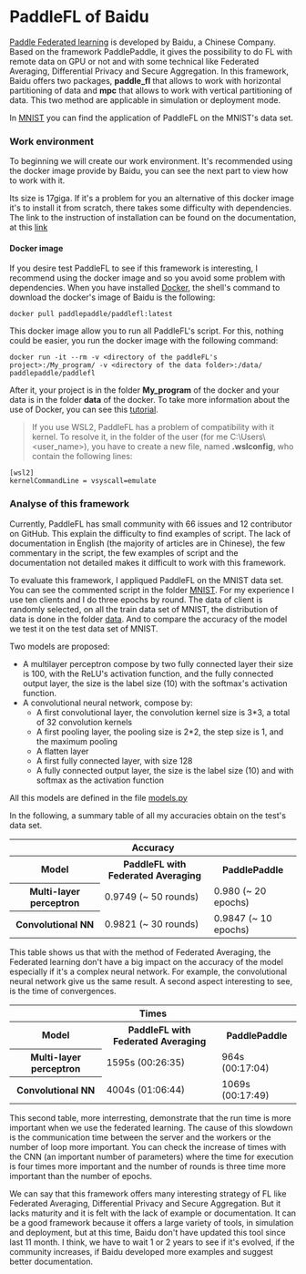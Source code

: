 # PaddleFL of Baidu

[Paddle Federated learning](https://github.com/PaddlePaddle/PaddleFL) is developed by Baidu, a Chinese Company. Based on the framework PaddlePaddle, it gives the possibility to do FL with remote data on GPU or not and with some technical like Federated Averaging, Differential Privacy and Secure Aggregation. In this framework, Baidu offers two packages, **paddle_fl** that allows to work with horizontal partitioning of data and **mpc** that allows to work with vertical partitioning of data. This two method are applicable in simulation or deployment mode.

In [MNIST](/PaddleFL/MNIST/) you can find the application of PaddleFL on the MNIST's data set.

### Work environment

To beginning we will create our work environment. It's recommended using the docker image provide by Baidu, you can see the next part to view how to work with it.

Its size is 17giga. If it's a problem for you an alternative of this docker image it's to install it from scratch, there takes some difficulty with dependencies. The link to the instruction of installation can be found on the documentation, at this [link](https://paddlefl.readthedocs.io/en/latest/compile_and_intall.html#compile-from-source-code)

#### Docker image

If you desire test PaddleFL to see if this framework is interesting, I recommend using the docker image and so you avoid some problem with dependencies. When you have installed [Docker](https://www.docker.com/), the shell's command to download the docker's image of Baidu is the following:

    docker pull paddlepaddle/paddlefl:latest

This docker image allow you to run all PaddleFL's script. For this, nothing could be easier, you run the docker image with the following command:

    docker run -it --rm -v <directory of the paddleFL's project>:/My_program/ -v <directory of the data folder>:/data/ paddlepaddle/paddlefl

After it, your project is in the folder **My_program** of the docker and your data is in the folder **data** of the docker. To take more information about the use of Docker, you can see this [tutorial](https://docs.docker.com/get-started/).

> If you use WSL2, PaddleFL has a problem of compatibility with it kernel. To resolve it, in the folder of the user (for me C:\Users\ <user_name>), you have to create a new file, named **.wslconfig**, who contain the following lines:

    [wsl2]
    kernelCommandLine = vsyscall=emulate

### Analyse of this framework


Currently, PaddleFL has small community with 66 issues and 12 contributor on GitHub. This explain the difficulty to find examples of script. The lack of documentation in English (the majority of articles are in Chinese), the few commentary in the script, the few examples of script and the documentation not detailed makes it difficult to work with this framework.

To evaluate this framework, I appliqued PaddleFL on the MNIST data set. You can see the commented script in the folder [MNIST](/PaddleFL/MNIST/). For my experience I use ten clients and I do three epochs by round. The data of client is randomly selected, on all the train data set of MNIST, the distribution of data is done in the folder [data](/data). And to compare the accuracy of the model we test it on the test data set of MNIST.

Two models are proposed:
* A multilayer perceptron compose by two fully connected layer their size is 100, with the ReLU's activation function, and the fully connected output layer, the size is the label size (10) with the softmax's activation function.
* A convolutional neural network, compose by:
    * A first convolutional layer, the convolution kernel size is 3*3, a total of 32 convolution kernels
    * A first pooling layer, the pooling size is 2*2, the step size is 1, and the maximum pooling
    * A flatten layer
    * A first fully connected layer, with size 128
    * A fully connected output layer, the size is the label size (10) and with softmax as the activation function

All this models are defined in the file [models.py](/PaddleFL/MNIST/models.py)

In the following, a summary table of all my accuracies obtain on the test's data set.

<table>
    <thead>
        <tr>
            <th colspan=3>Accuracy</th>
        </tr>
    </thead>
    <tbody>
        <tr>
            <th>Model</th>
            <th>PaddleFL with Federated Averaging</th>
            <th>PaddlePaddle</th>
        </tr>
        <tr>
            <th>Multi-layer perceptron</th>
            <td>0.9749 (~ 50 rounds)</td>
            <td>0.980 (~ 20 epochs)</td>
        </tr>
        <tr>
            <th> Convolutional NN </th>
            <td>0.9821 (~ 30 rounds)</td>
            <td>0.9847 (~ 10 epochs)</td>
        </tr>
    </tbody>
</table>

This table shows us that with the method of Federated Averaging, the Federated learning don't have a big impact on the accuracy of the model especially if it's a complex neural network. For example, the convolutional neural network give us the same result. A second aspect interesting to see, is the time of convergences.

<table>
    <thead>
        <tr>
            <th colspan=3>Times</th>
        </tr>
    </thead>
    <tbody>
        <tr>
            <th>Model</th>
            <th>PaddleFL with Federated Averaging</th>
            <th>PaddlePaddle</th>
        </tr>
        <tr>
            <th>Multi-layer perceptron</th>
            <td>1595s (00:26:35)</td>
            <td>964s (00:17:04)</td>
        </tr>
        <tr>
            <th> Convolutional NN </th>
            <td>4004s (01:06:44) </td>
            <td>1069s (00:17:49)</td>
        </tr>
    </tbody>
</table>

This second table, more interresting, demonstrate that the run time is more important when we use the federated learning. The cause of this slowdown is the communication time between the server and the workers or the number of loop more important. You can check the increase of times with the CNN (an important number of parameters) where the time for execution is four times more important and the number of rounds is three time more important than the number of epochs.

We can say that this framework offers many interesting strategy of FL like Federated Averaging, Differential Privacy and Secure Aggregation. But it lacks maturity and it is felt with the  lack of example or documentation. It can be a good framework because it offers a large variety of tools, in simulation and deployment, but at this time, Baidu don't have updated this tool since last 11 month. I think, we have to wait 1 or 2 years to see if it's evolved, if the community increases, if Baidu developed more examples and suggest better documentation.